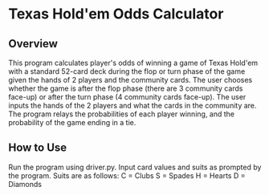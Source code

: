 # Texas Hold'em Odds Calculator

## Overview

This program calculates player's odds of winning a game of Texas Hold'em with a standard 52-card deck during the flop or turn phase of the game given the hands of 2 players and the community cards.
The user chooses whether the game is after the flop phase (there are 3 community cards face-up) or after the turn phase (4 community cards face-up). The user inputs the hands of the 2 players and what the cards in the community are.
The program relays the probabilities of each player winning, and the probability of the game ending in a tie. 

## How to Use

Run the program using driver.py. 
Input card values and suits as prompted by the program. 
Suits are as follows:
C = Clubs
S = Spades
H = Hearts
D = Diamonds
